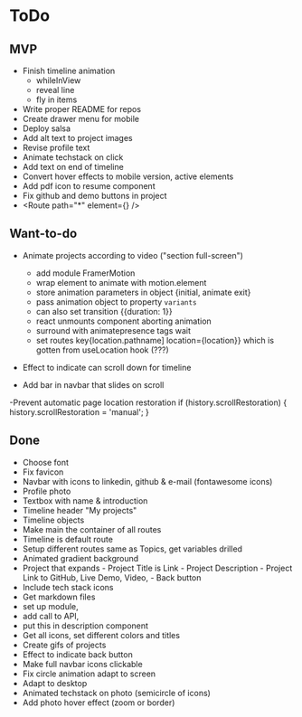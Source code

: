 # ToDo

## MVP

- Finish timeline animation
  - whileInView
  - reveal line
  - fly in items
- Write proper README for repos
- Create drawer menu for mobile
- Deploy salsa
- Add alt text to project images
- Revise profile text
- Animate techstack on click
- Add text on end of timeline
- Convert hover effects to mobile version, active elements
- Add pdf icon to resume component
- Fix github and demo buttons in project
- <Route path="\*" element={<PageNotFound />} />

## Want-to-do

- Animate projects according to video ("section full-screen")

  - add module FramerMotion
  - wrap element to animate with motion.element
  - store animation parameters in object {initial, animate exit}
  - pass animation object to property `variants`
  - can also set transition {{duration: 1}}
  - react unmounts component aborting animation
  - surround with animatepresence tags wait
  - set routes key{location.pathname] location={location}} which is gotten from useLocation hook (???)

- Effect to indicate can scroll down for timeline
- Add bar in navbar that slides on scroll

-Prevent automatic page location restoration
if (history.scrollRestoration) {
history.scrollRestoration = 'manual';
}

## Done

- Choose font
- Fix favicon
- Navbar with icons to linkedin, github & e-mail (fontawesome icons)
- Profile photo
- Textbox with name & introduction
- Timeline header "My projects"
- Timeline objects
- Make main the container of all routes
- Timeline is default route
- Setup different routes same as Topics, get variables drilled
- Animated gradient background
- Project that expands - Project Title is Link - Project Description - Project Link to GitHub, Live Demo, Video, - Back button
- Include tech stack icons
- Get markdown files
- set up module,
- add call to API,
- put this in description component
- Get all icons, set different colors and titles
- Create gifs of projects
- Effect to indicate back button
- Make full navbar icons clickable
- Fix circle animation adapt to screen
- Adapt to desktop
- Animated techstack on photo (semicircle of icons)
- Add photo hover effect (zoom or border)
